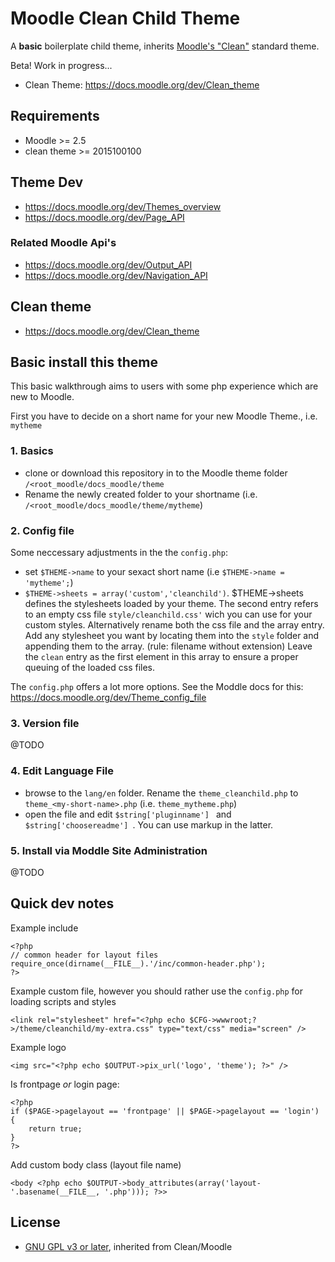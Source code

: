 # Moodle Clean Child Theme

A **basic** boilerplate child theme, inherits [Moodle's "Clean"](https://docs.moodle.org/29/en/Standard_themes) standard theme.

Beta! Work in progress...

 * Clean Theme: https://docs.moodle.org/dev/Clean_theme

## Requirements

 * Moodle >= 2.5
 * clean theme >= 2015100100

## Theme Dev

 * https://docs.moodle.org/dev/Themes_overview
 * https://docs.moodle.org/dev/Page_API

### Related Moodle Api's

 * https://docs.moodle.org/dev/Output_API
 * https://docs.moodle.org/dev/Navigation_API

## Clean theme

 * https://docs.moodle.org/dev/Clean_theme

## Basic install this theme
This basic walkthrough aims to users with some php experience which are new to Moodle.

First you have to decide on a short name for your new Moodle Theme., i.e. `mytheme`

### 1. Basics

 * clone or download this repository in to the Moodle theme folder `/<root_moodle/docs_moodle/theme`
 * Rename the newly created folder to your shortname (i.e. `/<root_moodle/docs_moodle/theme/mytheme`)

### 2. Config file

Some neccessary adjustments in the  the `config.php`:

 * set `$THEME->name` to your sexact short name (i.e `$THEME->name = 'mytheme';`)
 * `$THEME->sheets = array('custom','cleanchild')`.
 $THEME->sheets defines the stylesheets loaded by your theme. The second entry refers to an empty css file `style/cleanchild.css'` wich you can use for your custom styles.  Alternatively rename both the css file and the array entry. Add any stylesheet you want by locating them into the `style` folder and appending them to the array. (rule: filename without extension)
 Leave the `clean` entry as the first element in this array to ensure a proper queuing of the loaded css files.

The  `config.php` offers a lot more options. See the Moddle docs for this: https://docs.moodle.org/dev/Theme_config_file

### 3. Version file

 @TODO

### 4. Edit Language File

  * browse to the `lang/en` folder. Rename the `theme_cleanchild.php` to `theme_<my-short-name>.php` (i.e.  `theme_mytheme.php`)
  * open the file and edit `$string['pluginname'] ` and `$string['choosereadme'] `. You can use markup in the latter.

### 5. Install via Moddle Site Administration

 @TODO

## Quick dev notes


Example include

```
<?php
// common header for layout files
require_once(dirname(__FILE__).'/inc/common-header.php');
?>
```

Example custom file, however you should rather use the `config.php` for loading scripts and styles

```
<link rel="stylesheet" href="<?php echo $CFG->wwwroot;?>/theme/cleanchild/my-extra.css" type="text/css" media="screen" />
```

Example logo

```
<img src="<?php echo $OUTPUT->pix_url('logo', 'theme'); ?>" />
```

Is frontpage *or* login page:

```
<?php
if ($PAGE->pagelayout == 'frontpage' || $PAGE->pagelayout == 'login') {
    return true;
}
?>
```

Add custom body class (layout file name)

```
<body <?php echo $OUTPUT->body_attributes(array('layout-'.basename(__FILE__, '.php'))); ?>>
```

## License

* [GNU GPL v3 or later](http://www.gnu.org/copyleft/gpl.html), inherited from Clean/Moodle
